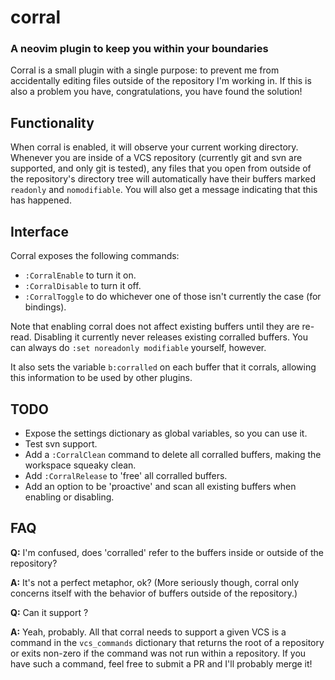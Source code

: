 # corral
### A neovim plugin to keep you within your boundaries

Corral is a small plugin with a single purpose: to prevent me from accidentally
editing files outside of the repository I'm working in. If this is also a
problem you have, congratulations, you have found the solution!

## Functionality
When corral is enabled, it will observe your current working directory.
Whenever you are inside of a VCS repository (currently git and svn are 
supported, and only git is tested), any files that you open from outside of the 
repository's directory tree will automatically have their buffers marked
`readonly` and `nomodifiable`.  You will also get a message indicating that this 
has happened.

## Interface
Corral exposes the following commands:
- `:CorralEnable` to turn it on.
- `:CorralDisable` to turn it off.
- `:CorralToggle` to do whichever one of those isn't currently the case
    (for bindings).

Note that enabling corral does not affect existing buffers until they are
re-read. Disabling it currently never releases existing corralled buffers. You
can always do `:set noreadonly modifiable` yourself, however.

It also sets the variable `b:corralled` on each buffer that it corrals,
allowing this information to be used by other plugins.

## TODO
- Expose the settings dictionary as global variables, so you can use it.
- Test svn support.
- Add a `:CorralClean` command to delete all corralled buffers, making the
    workspace squeaky clean.
- Add `:CorralRelease` to 'free' all corralled buffers.
- Add an option to be 'proactive' and scan all existing buffers when enabling
    or disabling.

## FAQ
**Q:** I'm confused, does 'corralled' refer to the buffers inside or outside of
    the repository?

**A:** It's not a perfect metaphor, ok? (More seriously though, corral only
    concerns itself with the behavior of buffers outside of the repository.)

**Q:** Can it support *<my favorite VCS>*?

**A:** Yeah, probably. All that corral needs to support a given VCS is 
    a command in the `vcs_commands` dictionary that returns the root of a
    repository or exits non-zero if the command was not run within a
    repository. If you have such a command, feel free to submit a PR and I'll
    probably merge it!
